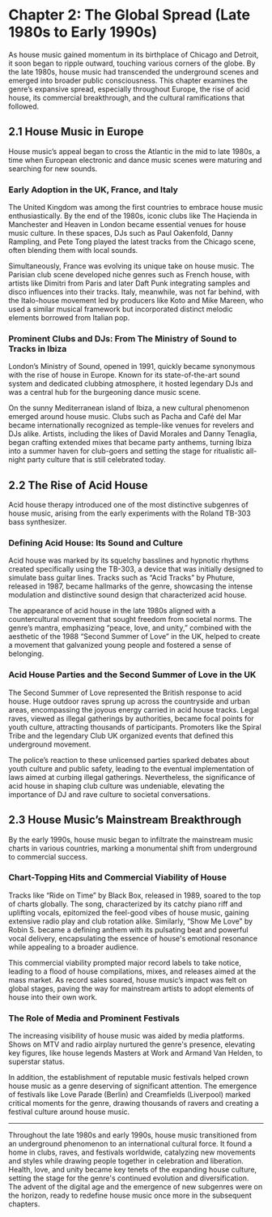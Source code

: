 # Chapter 2: The Global Spread (Late 1980s to Early 1990s)

As house music gained momentum in its birthplace of Chicago and Detroit, it soon began to ripple outward, touching various corners of the globe. By the late 1980s, house music had transcended the underground scenes and emerged into broader public consciousness. This chapter examines the genre’s expansive spread, especially throughout Europe, the rise of acid house, its commercial breakthrough, and the cultural ramifications that followed.

## 2.1 House Music in Europe

House music’s appeal began to cross the Atlantic in the mid to late 1980s, a time when European electronic and dance music scenes were maturing and searching for new sounds. 

### Early Adoption in the UK, France, and Italy

The United Kingdom was among the first countries to embrace house music enthusiastically. By the end of the 1980s, iconic clubs like The Haçienda in Manchester and Heaven in London became essential venues for house music culture. In these spaces, DJs such as Paul Oakenfold, Danny Rampling, and Pete Tong played the latest tracks from the Chicago scene, often blending them with local sounds.

Simultaneously, France was evolving its unique take on house music. The Parisian club scene developed niche genres such as French house, with artists like Dimitri from Paris and later Daft Punk integrating samples and disco influences into their tracks. Italy, meanwhile, was not far behind, with the Italo-house movement led by producers like Koto and Mike Mareen, who used a similar musical framework but incorporated distinct melodic elements borrowed from Italian pop.

### Prominent Clubs and DJs: From The Ministry of Sound to Tracks in Ibiza

London’s Ministry of Sound, opened in 1991, quickly became synonymous with the rise of house in Europe. Known for its state-of-the-art sound system and dedicated clubbing atmosphere, it hosted legendary DJs and was a central hub for the burgeoning dance music scene.

On the sunny Mediterranean island of Ibiza, a new cultural phenomenon emerged around house music. Clubs such as Pacha and Café del Mar became internationally recognized as temple-like venues for revelers and DJs alike. Artists, including the likes of David Morales and Danny Tenaglia, began crafting extended mixes that became party anthems, turning Ibiza into a summer haven for club-goers and setting the stage for ritualistic all-night party culture that is still celebrated today.

## 2.2 The Rise of Acid House

Acid house therapy introduced one of the most distinctive subgenres of house music, arising from the early experiments with the Roland TB-303 bass synthesizer.

### Defining Acid House: Its Sound and Culture 

Acid house was marked by its squelchy basslines and hypnotic rhythms created specifically using the TB-303, a device that was initially designed to simulate bass guitar lines. Tracks such as “Acid Tracks” by Phuture, released in 1987, became hallmarks of the genre, showcasing the intense modulation and distinctive sound design that characterized acid house.

 The appearance of acid house in the late 1980s aligned with a countercultural movement that sought freedom from societal norms. The genre’s mantra, emphasizing “peace, love, and unity,” combined with the aesthetic of the 1988 “Second Summer of Love” in the UK, helped to create a movement that galvanized young people and fostered a sense of belonging.

### Acid House Parties and the Second Summer of Love in the UK 

The Second Summer of Love represented the British response to acid house. Huge outdoor raves sprung up across the countryside and urban areas, encompassing the joyous energy carried in acid house tracks. Legal raves, viewed as illegal gatherings by authorities, became focal points for youth culture, attracting thousands of participants. Promoters like the Spiral Tribe and the legendary Club UK organized events that defined this underground movement.

The police’s reaction to these unlicensed parties sparked debates about youth culture and public safety, leading to the eventual implementation of laws aimed at curbing illegal gatherings. Nevertheless, the significance of acid house in shaping club culture was undeniable, elevating the importance of DJ and rave culture to societal conversations.

## 2.3 House Music’s Mainstream Breakthrough

By the early 1990s, house music began to infiltrate the mainstream music charts in various countries, marking a monumental shift from underground to commercial success.

### Chart-Topping Hits and Commercial Viability of House 

Tracks like “Ride on Time” by Black Box, released in 1989, soared to the top of charts globally. The song, characterized by its catchy piano riff and uplifting vocals, epitomized the feel-good vibes of house music, gaining extensive radio play and club rotation alike. Similarly, “Show Me Love” by Robin S. became a defining anthem with its pulsating beat and powerful vocal delivery, encapsulating the essence of house's emotional resonance while appealing to a broader audience.

This commercial viability prompted major record labels to take notice, leading to a flood of house compilations, mixes, and releases aimed at the mass market. As record sales soared, house music’s impact was felt on global stages, paving the way for mainstream artists to adopt elements of house into their own work.

### The Role of Media and Prominent Festivals

The increasing visibility of house music was aided by media platforms. Shows on MTV and radio airplay nurtured the genre's presence, elevating key figures, like house legends Masters at Work and Armand Van Helden, to superstar status.

In addition, the establishment of reputable music festivals helped crown house music as a genre deserving of significant attention. The emergence of festivals like Love Parade (Berlin) and Creamfields (Liverpool) marked critical moments for the genre, drawing thousands of ravers and creating a festival culture around house music. 

---

Throughout the late 1980s and early 1990s, house music transitioned from an underground phenomenon to an international cultural force. It found a home in clubs, raves, and festivals worldwide, catalyzing new movements and styles while drawing people together in celebration and liberation. Health, love, and unity became key tenets of the expanding house culture, setting the stage for the genre's continued evolution and diversification. The advent of the digital age and the emergence of new subgenres were on the horizon, ready to redefine house music once more in the subsequent chapters.